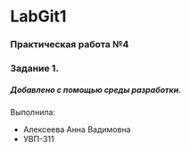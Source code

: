 # LabGit1
### Практическая работа №4
### Задание 1.
##### Добавлено с помощью среды разработки.
Выполнила:
* Алексеева Анна Вадимовна
* УВП-311